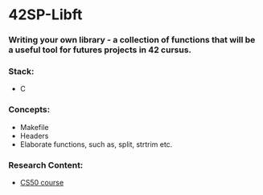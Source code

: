 # 42SP-Libft
### Writing your own library - a collection of functions that will be a useful tool for futures projects in 42 cursus.

### Stack: 

- C

### Concepts: 

- Makefile
- Headers
- Elaborate functions, such as, split, strtrim etc.

### Research Content:

- [CS50 course](https://learning.edx.org/course/course-v1:HarvardX+CS50+X/home)
